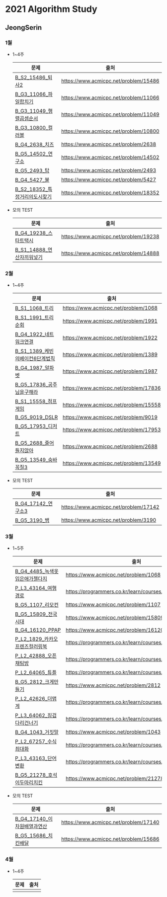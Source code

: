 # 2021 Algorithm Study

## JeongSerin

### 1월

- 1~4주

  | 문제                                       | 출처                                    |
  | ---------------------------------------- | ------------------------------------- |
  | [B_S2_15486\_퇴사2](https://github.com/Algorithm-2021/AlgorithmStudy/blob/master/JeongSerin/1%EC%9B%942%EC%A3%BC/Main_B_S2_15486_%ED%87%B4%EC%82%AC2_%EC%A0%95%EC%84%B8%EB%A6%B0.java) | https://www.acmicpc.net/problem/15486 |
  | [B_G3_11066\_파일합치기](https://github.com/Algorithm-2021/AlgorithmStudy/blob/master/JeongSerin/1%EC%9B%942%EC%A3%BC/Main_B_G3_11066_%ED%8C%8C%EC%9D%BC%ED%95%A9%EC%B9%98%EA%B8%B0_%EC%A0%95%EC%84%B8%EB%A6%B0.java) | https://www.acmicpc.net/problem/11066 |
  | [B_G3_11049_행렬곱셈순서](https://github.com/Algorithm-2021/AlgorithmStudy/blob/master/JeongSerin/1%EC%9B%942%EC%A3%BC/Main_B_G3_11049_%ED%96%89%EB%A0%AC%EA%B3%B1%EC%85%88%EC%88%9C%EC%84%9C_%EC%A0%95%EC%84%B8%EB%A6%B0.java) | https://www.acmicpc.net/problem/11049 |
  | [B_G3_10800\_컬러볼](https://github.com/Algorithm-2021/AlgorithmStudy/blob/master/JeongSerin/1%EC%9B%943%EC%A3%BC/Main_B_G3_10800_%EC%BB%AC%EB%9F%AC%EB%B3%BC_%EC%A0%95%EC%84%B8%EB%A6%B0.java) | https://www.acmicpc.net/problem/10800 |
  | [B_G4_2638\_치즈](https://github.com/Algorithm-2021/AlgorithmStudy/blob/master/JeongSerin/1%EC%9B%943%EC%A3%BC/Main_B_G4_2638_%EC%B9%98%EC%A6%88_%EC%A0%95%EC%84%B8%EB%A6%B0.java) | https://www.acmicpc.net/problem/2638  |
  | [B_G5_14502_연구소](https://github.com/Algorithm-2021/AlgorithmStudy/blob/master/JeongSerin/1%EC%9B%943%EC%A3%BC/Main_B_G5_14502_%EC%97%B0%EA%B5%AC%EC%86%8C_%EC%A0%95%EC%84%B8%EB%A6%B0.java) | https://www.acmicpc.net/problem/14502 |
  | [B_G5_2493\_탑](https://github.com/Algorithm-2021/AlgorithmStudy/blob/master/JeongSerin/1%EC%9B%944%EC%A3%BC/Main_B_G5_2493_%ED%83%91_%EC%A0%95%EC%84%B8%EB%A6%B0.java) | https://www.acmicpc.net/problem/2493  |
  | [B_G4_5427\_불](https://github.com/Algorithm-2021/AlgorithmStudy/blob/master/JeongSerin/1%EC%9B%944%EC%A3%BC/Main_B_G4_5427_%EB%B6%88_%EC%A0%95%EC%84%B8%EB%A6%B0.java) | https://www.acmicpc.net/problem/5427  |
  | [B_S2_18352_특정거리의도시찾기](https://github.com/Algorithm-2021/AlgorithmStudy/blob/master/JeongSerin/1%EC%9B%944%EC%A3%BC/Main_B_S2_18352_%ED%8A%B9%EC%A0%95%EA%B1%B0%EB%A6%AC%EC%9D%98%EB%8F%84%EC%8B%9C%EC%B0%BE%EA%B8%B0_%EC%A0%95%EC%84%B8%EB%A6%B0.java) | https://www.acmicpc.net/problem/18352 |
  
- 모의 TEST

  | 문제                                       | 출처                                    |
  | ---------------------------------------- | ------------------------------------- |
  | [B_G4_19238_스타트택시](https://github.com/Algorithm-2021/AlgorithmStudy/blob/master/JeongSerin/1%EC%9B%94%EB%AA%A8%EC%9D%98/Main_B_G4_19238_%EC%8A%A4%ED%83%80%ED%8A%B8%ED%83%9D%EC%8B%9C_%EC%A0%95%EC%84%B8%EB%A6%B0.java) | https://www.acmicpc.net/problem/19238 |
  | [B_S1_14888_연산자끼워넣기](https://github.com/Algorithm-2021/AlgorithmStudy/blob/master/JeongSerin/1%EC%9B%94%EB%AA%A8%EC%9D%98/Main_B_S1_14888_%EC%97%B0%EC%82%B0%EC%9E%90%EB%81%BC%EC%9B%8C%EB%84%A3%EA%B8%B0_%EC%A0%95%EC%84%B8%EB%A6%B0.java) | https://www.acmicpc.net/problem/14888 |

### 2월

- 1~4주

  | 문제                                       | 출처                                   |
  | ---------------------------------------- | ------------------------------------ |
  | [B_S1_1068_트리](https://github.com/Algorithm-2021/AlgorithmStudy/blob/master/JeongSerin/2%EC%9B%941%EC%A3%BC/Main_B_S1_1068_%ED%8A%B8%EB%A6%AC_%EC%A0%95%EC%84%B8%EB%A6%B0.java) | https://www.acmicpc.net/problem/1068 |
  | [B_S1_1991_트리순회](https://github.com/Algorithm-2021/AlgorithmStudy/blob/master/JeongSerin/2%EC%9B%941%EC%A3%BC/Main_B_S1_1991_%ED%8A%B8%EB%A6%AC%EC%88%9C%ED%9A%8C_%EC%A0%95%EC%84%B8%EB%A6%B0.java)                       | https://www.acmicpc.net/problem/1991 |
  | [B_G4_1922_네트워크연결](https://github.com/Algorithm-2021/AlgorithmStudy/blob/master/JeongSerin/2%EC%9B%941%EC%A3%BC/Main_B_G4_1922_%EB%84%A4%ED%8A%B8%EC%9B%8C%ED%81%AC%EC%97%B0%EA%B2%B0.java)                     | https://www.acmicpc.net/problem/1922 |
  | [B_S1_1389_케빈의베이컨6단계법칙](https://github.com/Algorithm-2021/AlgorithmStudy/blob/master/JeongSerin/2%EC%9B%941%EC%A3%BC/Main_B_S1_1389_%EC%BC%80%EB%B9%88%EB%B2%A0%EC%9D%B4%EC%BB%A8%EC%9D%986%EB%8B%A8%EA%B3%84%EB%B2%95%EC%B9%99.java)                | https://www.acmicpc.net/problem/1389 |
  | [B_G4_1987_알파벳](https://github.com/Algorithm-2021/AlgorithmStudy/blob/master/JeongSerin/2%EC%9B%942%EC%A3%BC/Main_B_G4_1987_%EC%95%8C%ED%8C%8C%EB%B2%B3.java)| https://www.acmicpc.net/problem/1987 |
  | [B_G5_17836_공주님을구해라](https://github.com/Algorithm-2021/AlgorithmStudy/blob/master/JeongSerin/2%EC%9B%942%EC%A3%BC/Main_B_G5_17863_%EA%B3%B5%EC%A3%BC%EB%8B%98%EC%9D%84%EA%B5%AC%ED%95%B4%EB%9D%BC_%EC%A0%95%EC%84%B8%EB%A6%B0.java)| https://www.acmicpc.net/problem/17836 |
  | [B_S1_15558_점프게임](https://github.com/Algorithm-2021/AlgorithmStudy/blob/master/JeongSerin/2%EC%9B%942%EC%A3%BC/Main_B_S1_15558_%EC%A0%90%ED%94%84%EA%B2%8C%EC%9E%84_%EC%A0%95%EC%84%B8%EB%A6%B0.java)| https://www.acmicpc.net/problem/15558 |
  | [B_G5_9019_DSLR](https://github.com/Algorithm-2021/AlgorithmStudy/blob/master/JeongSerin/2%EC%9B%942%EC%A3%BC/Main_B_G5_9019_DSLR_%EC%A0%95%EC%84%B8%EB%A6%B0.java)| https://www.acmicpc.net/problem/9019 |
  | [B_G5_17953_디저트](https://github.com/Algorithm-2021/AlgorithmStudy/blob/master/JeongSerin/2%EC%9B%943%EC%A3%BC/Main_B_G5_17953_%EB%94%94%EC%A0%80%ED%8A%B8_%EC%A0%95%EC%84%B8%EB%A6%B0.java)| https://www.acmicpc.net/problem/17953 |
  | [B_G5_2688_줄어들지않아](https://github.com/Algorithm-2021/AlgorithmStudy/blob/master/JeongSerin/2%EC%9B%943%EC%A3%BC/Main_B_G5_2688_%EC%A4%84%EC%96%B4%EB%93%A4%EC%A7%80%EC%95%8A%EC%95%84_%EC%A0%95%EC%84%B8%EB%A6%B0.java)| https://www.acmicpc.net/problem/2688 |
  | [B_G5_13549_숨바꼭질3](https://github.com/Algorithm-2021/AlgorithmStudy/blob/master/JeongSerin/2%EC%9B%943%EC%A3%BC/Main_B_G5_13549_%EC%88%A8%EB%B0%94%EA%BC%AD%EC%A7%883_%EC%A0%95%EC%84%B8%EB%A6%B0.java)| https://www.acmicpc.net/problem/13549 |
  
- 모의 TEST

  | 문제                                       | 출처                                    |
  | ---------------------------------------- | ------------------------------------- |
  | [B_G4_17142_연구소3](https://github.com/Algorithm-2021/AlgorithmStudy/blob/master/JeongSerin/2%EC%9B%94%EB%AA%A8%EC%9D%98/Main_B_G4_17142_%EC%97%B0%EA%B5%AC%EC%86%8C3_%EC%A0%95%EC%84%B8%EB%A6%B0.java) | https://www.acmicpc.net/problem/17142 |
  | [B_G5_3190_뱀](https://github.com/Algorithm-2021/AlgorithmStudy/blob/master/JeongSerin/2%EC%9B%94%EB%AA%A8%EC%9D%98/Main_B_G5_3190_%EB%B1%80_%EC%A0%95%EC%84%B8%EB%A6%B0.java) | https://www.acmicpc.net/problem/3190 |
  
### 3월

- 1~5주

  | 문제                                       | 출처                                   |
  | ---------------------------------------- | ------------------------------------ |
  | [B_G4_4485_녹색옷입은애가젤다지](https://github.com/Algorithm-2021/AlgorithmStudy/blob/master/JeongSerin/3%EC%9B%941%EC%A3%BC/Main_B_G4_4485_%EB%85%B9%EC%83%89%EC%98%B7%EC%9E%85%EC%9D%80%EC%95%A0%EA%B0%80%EC%A0%A4%EB%8B%A4%EC%A7%80_%EC%A0%95%EC%84%B8%EB%A6%B0.java) | https://www.acmicpc.net/problem/1068 |
  | [P_L3_43164_여행경로](https://github.com/Algorithm-2021/AlgorithmStudy/blob/master/JeongSerin/3%EC%9B%941%EC%A3%BC/P_L3_43164_%EC%97%AC%ED%96%89%EA%B2%BD%EB%A1%9C_%EC%A0%95%EC%84%B8%EB%A6%B0.java) | https://programmers.co.kr/learn/courses/30/lessons/43164 |
  | [B_G5_1107_리모컨](https://github.com/Algorithm-2021/AlgorithmStudy/blob/master/JeongSerin/3%EC%9B%941%EC%A3%BC/Main_B_G5_1107_%EB%A6%AC%EB%AA%A8%EC%BB%A8_%EC%A0%95%EC%84%B8%EB%A6%B0.java) | https://www.acmicpc.net/problem/1107 |
  | [B_G5_15809_전국시대](https://github.com/Algorithm-2021/AlgorithmStudy/blob/master/JeongSerin/3%EC%9B%942%EC%A3%BC/Main_B_G5_15809_%EC%A0%84%EA%B5%AD%EC%8B%9C%EB%8C%80_%EC%A0%95%EC%84%B8%EB%A6%B0.java) | https://www.acmicpc.net/problem/15809 |
  | [B_G4_16120_PPAP](https://github.com/Algorithm-2021/AlgorithmStudy/blob/master/JeongSerin/3%EC%9B%942%EC%A3%BC/Main_B_G4_16120_PPAP_%EC%A0%95%EC%84%B8%EB%A6%B0.java) | https://www.acmicpc.net/problem/16120 |
  | [P_L2_1829_카카오프렌즈컬러링북](https://github.com/Algorithm-2021/AlgorithmStudy/blob/master/JeongSerin/3%EC%9B%942%EC%A3%BC/Solution_P_L2_1829_%EC%B9%B4%EC%B9%B4%EC%98%A4%ED%94%84%EB%A0%8C%EC%A6%88%EC%BB%AC%EB%9F%AC%EB%A7%81%EB%B6%81.java) | https://programmers.co.kr/learn/courses/30/lessons/1829 |
  | [P_L2_42888_오픈채팅방](https://github.com/Algorithm-2021/AlgorithmStudy/blob/master/JeongSerin/3%EC%9B%943%EC%A3%BC/Solution_P_L2_42888_%EC%98%A4%ED%94%88%EC%B1%84%ED%8C%85%EB%B0%A9_%EC%A0%95%EC%84%B8%EB%A6%B0.java) | https://programmers.co.kr/learn/courses/30/lessons/42888 |
  | [P_L2_64065_튜플](https://github.com/Algorithm-2021/AlgorithmStudy/blob/master/JeongSerin/3%EC%9B%943%EC%A3%BC/Solution_P_L2_64065_%ED%8A%9C%ED%94%8C_%EC%A0%95%EC%84%B8%EB%A6%B0.java) | https://programmers.co.kr/learn/courses/30/lessons/64065 |
  | [B_G5_2812_크게만들기](https://github.com/Algorithm-2021/AlgorithmStudy/blob/master/JeongSerin/3%EC%9B%943%EC%A3%BC/Main_B_G5_2812_%ED%81%AC%EA%B2%8C%EB%A7%8C%EB%93%A4%EA%B8%B0_%EC%A0%95%EC%84%B8%EB%A6%B0.java) | https://www.acmicpc.net/problem/2812 |
  | [P_L2_42626_더맵게](https://github.com/Algorithm-2021/AlgorithmStudy/blob/master/JeongSerin/3%EC%9B%944%EC%A3%BC/Solution_P_L2_42626_%EB%8D%94%EB%A7%B5%EA%B2%8C_%EC%A0%95%EC%84%B8%EB%A6%B0.java) | https://programmers.co.kr/learn/courses/30/lessons/42626 |
  | [P_L3_64062_징검다리건너기](https://github.com/Algorithm-2021/AlgorithmStudy/blob/master/JeongSerin/3%EC%9B%944%EC%A3%BC/Solution_P_L2_64062_%EC%A7%95%EA%B2%80%EB%8B%A4%EB%A6%AC%EA%B1%B4%EB%84%88%EA%B8%B0_%EC%A0%95%EC%84%B8%EB%A6%B0.java) | https://programmers.co.kr/learn/courses/30/lessons/64062 |
  | [B_G4_1043_거짓말](https://github.com/Algorithm-2021/AlgorithmStudy/blob/master/JeongSerin/3%EC%9B%944%EC%A3%BC/Main_B_G4_1043_%EA%B1%B0%EC%A7%93%EB%A7%90_%EC%A0%95%EC%84%B8%EB%A6%B0.java) | https://www.acmicpc.net/problem/1043 |
  | [P_L2_67257_수식최대화]() | https://programmers.co.kr/learn/courses/30/lessons/67257 |
  | [P_L3_43163_단어변환]() | https://programmers.co.kr/learn/courses/30/lessons/43163 |
  | [B_G5_21278_호석이두마리치킨](https://github.com/Algorithm-2021/AlgorithmStudy/blob/master/JeongSerin/3%EC%9B%945%EC%A3%BC/Main_B_G5_21278_%ED%98%B8%EC%84%9D%EC%9D%B4%EB%91%90%EB%A7%88%EB%A6%AC%EC%B9%98%ED%82%A8_%EC%A0%95%EC%84%B8%EB%A6%B0.java) | https://www.acmicpc.net/problem/21278 |
  
- 모의 TEST

  | 문제                                       | 출처                                    |
  | ---------------------------------------- | ------------------------------------- |
  | [B_G4_17140_이차원배열과연산](https://github.com/Algorithm-2021/AlgorithmStudy/blob/master/JeongSerin/3%EC%9B%94%EB%AA%A8%EC%9D%98/Main_B_G4_17140_%EC%9D%B4%EC%B0%A8%EC%9B%90%EB%B0%B0%EC%97%B4%EA%B3%BC%EC%97%B0%EC%82%B0_%EC%A0%95%EC%84%B8%EB%A6%B0.java) | https://www.acmicpc.net/problem/17140 |
  | [B_G5_15686_치킨배달](https://github.com/Algorithm-2021/AlgorithmStudy/blob/master/JeongSerin/3%EC%9B%94%EB%AA%A8%EC%9D%98/Main_G5_15686_%EC%B9%98%ED%82%A8%EB%B0%B0%EB%8B%AC_%EC%A0%95%EC%84%B8%EB%A6%B0.java) | https://www.acmicpc.net/problem/15686 |

### 4월

- 1~4주

  | 문제                                       | 출처                                   |
  | ---------------------------------------- | ------------------------------------ |
  | []() |  |
